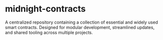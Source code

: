 # midnight-contracts
A centralized repository containing a collection of essential and widely used smart contracts. Designed for modular development, streamlined updates, and shared tooling across multiple projects.
